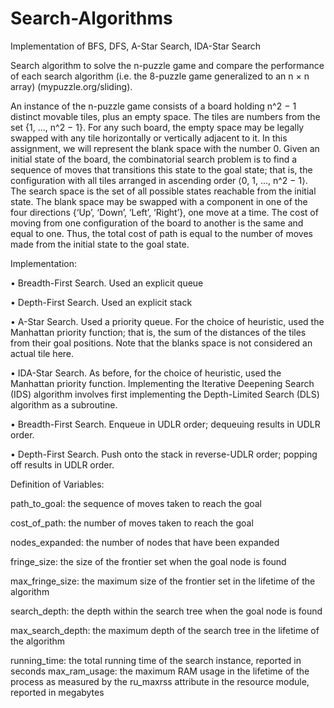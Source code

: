 # Search-Algorithms
Implementation of BFS, DFS, A-Star Search, IDA-Star Search

Search algorithm to solve the n-puzzle game and compare the performance of each search algorithm (i.e. the 8-puzzle game generalized to an n × n array) (mypuzzle.org/sliding).

An instance of the n-puzzle game consists of a board holding n^2 − 1 distinct movable tiles, plus an empty space. The tiles are numbers from the set {1, ..., n^2 − 1}. For any such board, the empty space may be legally swapped with any tile horizontally or vertically adjacent to it. In this assignment, we will represent the blank space with the number 0.
Given an initial state of the board, the combinatorial search problem is to find a sequence of moves that transitions this state to the goal state; that is, the configuration with all tiles arranged in ascending order ⟨0, 1, ..., n^2 − 1⟩. The search space is the set of all possible states reachable from the initial state.
The blank space may be swapped with a component in one of the four directions {‘Up’, ‘Down’, ‘Left’, ‘Right’}, one move at a time. The cost of moving from one configuration of the board to another is the same and equal to one. Thus, the total cost of path is equal to the number of moves made from the initial state to the goal state.


 

Implementation:

• Breadth-First Search. Used an explicit queue

• Depth-First Search. Used an explicit stack

• A-Star Search. Used a priority queue. For the choice of heuristic, used the Manhattan priority function; that is, the sum of the distances of the tiles from their goal positions. Note that the blanks space is not considered an actual tile here.

• IDA-Star Search. As before, for the choice of heuristic, used the Manhattan priority function. Implementing the Iterative Deepening Search (IDS) algorithm involves first implementing the Depth-Limited Search (DLS) algorithm as a subroutine.

• Breadth-First Search. Enqueue in UDLR order; dequeuing results in UDLR order.

• Depth-First Search. Push onto the stack in reverse-UDLR order; popping off results in UDLR order.



 
Definition of Variables:

path_to_goal: the sequence of moves taken to reach the goal

cost_of_path: the number of moves taken to reach the goal

nodes_expanded: the number of nodes that have been expanded

fringe_size: the size of the frontier set when the goal node is found

max_fringe_size: the maximum size of the frontier set in the lifetime of the algorithm

search_depth: the depth within the search tree when the goal node is found

max_search_depth: the maximum depth of the search tree in the lifetime of the algorithm

running_time: the total running time of the search instance, reported in seconds max_ram_usage: the maximum RAM usage in the lifetime of the process as measured by the ru_maxrss attribute in the resource module, reported in megabytes
